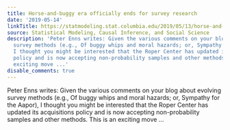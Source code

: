 ```yaml
---
title: Horse-and-buggy era officially ends for survey research
date: '2019-05-14'
linkTitle: https://statmodeling.stat.columbia.edu/2019/05/13/horse-and-buggy-era-officially-ends-for-survey-research/
source: Statistical Modeling, Causal Inference, and Social Science
description: 'Peter Enns writes: Given the various comments on your blog about evolving
  survey methods (e.g., Of buggy whips and moral hazards; or, Sympathy for the Aapor),
  I thought you might be interested that the Roper Center has updated its acquisitions
  policy and is now accepting non-probability samples and other methods. This is an
  exciting move ...'
disable_comments: true
---
```

Peter Enns writes: Given the various comments on your blog about evolving survey methods (e.g., Of buggy whips and moral hazards; or, Sympathy for the Aapor), I thought you might be interested that the Roper Center has updated its acquisitions policy and is now accepting non-probability samples and other methods. This is an exciting move ...